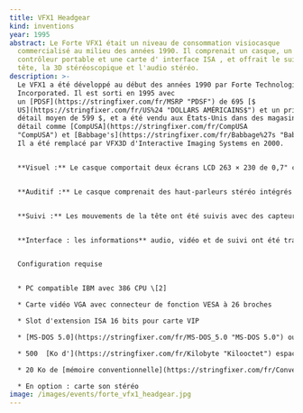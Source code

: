 ```yaml
---
title: VFX1 Headgear
kind: inventions
year: 1995
abstract: Le Forte VFX1 était un niveau de consommation visiocasque
  commercialisé au milieu des années 1990. Il comprenait un casque, un
  contrôleur portable et une carte d' interface ISA , et offrait le suivi de la
  tête, la 3D stéréoscopique et l'audio stéréo.
description: >-
  Le VFX1 a été développé au début des années 1990 par Forte Technologies,
  Incorporated. Il est sorti en 1995 avec
  un [PDSF](https://stringfixer.com/fr/MSRP "PDSF") de 695 [$
  US](https://stringfixer.com/fr/US%24 "DOLLARS AMÉRICAINS$") et un prix de
  détail moyen de 599 $, et a été vendu aux États-Unis dans des magasins de
  détail comme [CompUSA](https://stringfixer.com/fr/CompUSA
  "CompUSA") et [Babbage's](https://stringfixer.com/fr/Babbage%27s "Babbage") .
  Il a été remplacé par VFX3D d'Interactive Imaging Systems en 2000.


  **Visuel :** Le casque comportait deux écrans LCD 263 × 230 de 0,7" capables de 256 couleurs. L'optique comprenait deux lentilles avec mise au point et distance interpupillaire réglables. Le champ de vision était de 45 degrés en diagonale.


  **Auditif :** Le casque comprenait des haut-parleurs stéréo intégrés et un microphone à condensateur. Les signaux audio étaient acheminés vers les prises d'entrée/sortie de ligne de la carte son.


  **Suivi :** Les mouvements de la tête ont été suivis avec des capteurs internes pour le tangage (70 degrés), le roulis (70 degrés) et le lacet (360 degrés). Un contrôleur portatif appelé **Cyberpuck** offrait trois boutons et des capteurs internes pour le tangage et le roulis. Il pouvait émuler une souris et était connecté au casque par un câble d'interface [ACCESS.bus](https://stringfixer.com/fr/ACCESS.bus "ACCÈS.bus") [](https://stringfixer.com/fr/File:Forte_VFX1_VIP_Interface_Board.jpg "Agrandir")


  **Interface : les informations** audio, vidéo et de suivi ont été transmises via la carte **VIP** , une carte ISA 16 bits qui recevait l'entrée vidéo du connecteur de [fonction](https://stringfixer.com/fr/Feature_connector "Connecteur de fonction") VESA à 26 broches de la carte vidéo et acheminait les signaux audio vers l'entrée/sortie de ligne de la carte son via l'extérieur Prises audio 1/8". Les données audio, vidéo et de suivi ont été échangées avec le casque via un seul câble propriétaire de 8 pieds, qui pouvait être connecté en guirlande pour une meilleure mobilité.


  Configuration requise


  * PC compatible IBM avec 386 CPU \[2]

  * Carte vidéo VGA avec connecteur de fonction VESA à 26 broches

  * Slot d'extension ISA 16 bits pour carte VIP

  * [MS-DOS 5.0](https://stringfixer.com/fr/MS-DOS_5.0 "MS-DOS 5.0") ou version ultérieure

  * 500  [Ko d'](https://stringfixer.com/fr/Kilobyte "Kilooctet") espace libre sur le disque dur pour les pilotes et les utilitaires

  * 20 Ko de [mémoire conventionnelle](https://stringfixer.com/fr/Conventional_memory "Mémoire conventionnelle") pour les pilotes

  * En option : carte son stéréo
image: /images/events/forte_vfx1_headgear.jpg
---
```

